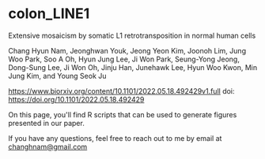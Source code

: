 # colon_LINE1

Extensive mosaicism by somatic L1 retrotransposition in normal human cells

Chang Hyun Nam, Jeonghwan Youk, Jeong Yeon Kim, Joonoh Lim, Jung Woo Park, Soo A Oh, Hyun Jung Lee, Ji Won Park, Seung-Yong Jeong, Dong-Sung Lee, Ji Won Oh, Jinju Han, Junehawk Lee, Hyun Woo Kwon, Min Jung Kim, and Young Seok Ju

https://www.biorxiv.org/content/10.1101/2022.05.18.492429v1.full
doi: https://doi.org/10.1101/2022.05.18.492429

On this page, you'll find R scripts that can be used to generate figures presented in our paper. 

If you have any questions, feel free to reach out to me by email at changhnam@gmail.com
